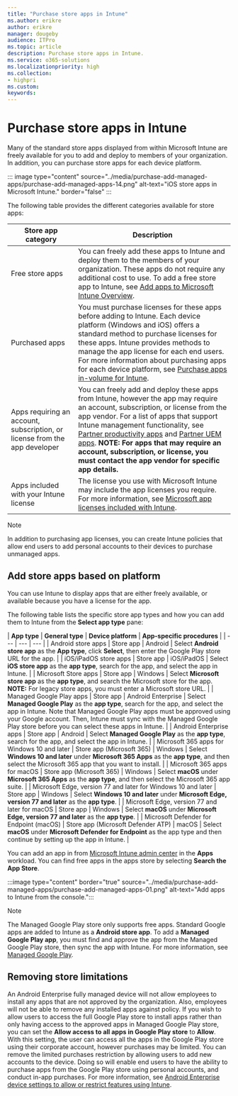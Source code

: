 ```yaml
---
title: "Purchase store apps in Intune"
ms.author: erikre
author: erikre
manager: dougeby
audience: ITPro
ms.topic: article
description: Purchase store apps in Intune.
ms.service: o365-solutions
ms.localizationpriority: high
ms.collection:
- highpri
ms.custom:
keywords:
---
```


# Purchase store apps in Intune

Many of the standard store apps displayed from within Microsoft Intune are freely available for you to add and deploy to members of your organization. In addition, you can purchase store apps for each device platform.

::: image type="content" source="../media/purchase-add-managed-apps/purchase-add-managed-apps-14.png" alt-text="iOS store apps in Microsoft Intune." border="false" :::

The following table provides the different categories available for store apps:

| Store   app category | Description |
|---|---|
| Free store apps | You can freely add these apps to Intune and deploy them to the members of your organization. These apps do not require any additional cost to use. To add a free store app to Intune, see [Add apps to Microsoft Intune Overview](apps-add-overview.md).  |
| Purchased apps | You must purchase licenses for these apps before adding to Intune. Each device platform (Windows and iOS) offers a standard method to purchase licenses for these apps. Intune provides methods to manage the app license for each end users. For more information about purchasing apps for each device platform, see [Purchase apps in-volume for Intune](apps-purchase-volume.md). |
| Apps requiring an account, subscription, or license from the app developer | You can freely add and deploy these apps from Intune, however the app may require an account, subscription, or license from the app vendor. For a list of apps that support Intune management functionality, see [Partner productivity apps](/mem/intune/apps/apps-supported-intune-apps#partner-productivity-apps) and [Partner UEM apps](/mem/intune/apps/apps-supported-intune-apps#partner-uem-apps). <b>**NOTE:** For apps that may require an account, subscription, or license, you must contact the app vendor for specific app details.   |
| Apps included with your Intune license | The license you use with Microsoft Intune may include the app licenses you require. For more information, see [Microsoft app licenses included with Intune](apps-license-overview.md#microsoft-app-licenses-included-with-intune).  |

> [!NOTE]
> In addition to purchasing app licenses, you can create Intune policies that allow end users to add personal accounts to their devices to purchase unmanaged apps.

## Add store apps based on platform

You can use Intune to display apps that are either freely available, or available because you have a license for the app.

The following table lists the specific store app types and how you can add them to Intune from the **Select app type** pane:

| **App type** | **General type** | **Device platform** | **App-specific procedures** |
| --- | --- | --- |
| Android store apps  | Store app  | Android | Select **Android store app** as the **App type**, click **Select**, then enter the Google Play store URL for the app. |
| iOS/iPadOS store apps  | Store app  | iOS/iPadOS | Select **iOS store app** as the **app type**, search for the app, and select the app in Intune. |
| Microsoft Store apps  | Store app  | Windows | Select **Microsoft store app** as the **app type**, and search the Microsoft store for the app. <br>**NOTE:** For legacy store apps, you must enter a Microsoft store URL. |
| Managed Google Play apps | Store app  | Android Enterprise | Select **Managed Google Play** as the **app type**, search for the app, and select the app in Intune. Note that Managed Google Play apps must be approved using your Google account. Then, Intune must sync with the Managed Google Play store before you can select these apps in Intune. |
| Android Enterprise apps  | Store app  | Android  | Select **Managed Google Play** as the **app type**, search for the app, and select the app in Intune. |
| Microsoft 365 apps for Windows 10 and later  | Store app (Microsoft 365) | Windows | Select **Windows 10 and later** under **Microsoft 365 Apps** as the **app type**, and then select the Microsoft 365 app that you want to install.  |
| Microsoft 365 apps for macOS | Store app (Microsoft 365) | Windows | Select **macOS** under **Microsoft 365 Apps** as the **app type**, and then select the Microsoft 365 app suite. |
| Microsoft Edge, version 77 and later for Windows 10 and later | Store app | Windows | Select **Windows 10 and later** under **Microsoft Edge, version 77 and later** as the **app type**. |
| Microsoft Edge, version 77 and later for macOS | Store app | Windows | Select **macOS** under **Microsoft Edge, version 77 and later** as the **app type**. |
| Microsoft Defender for Endpoint (macOS) | Store app (Microsoft Defender ATP) | macOS | Select **macOS** under **Microsoft Defender for Endpoint** as the app type and then continue by setting up the app in Intune.  |

You can add an app in from [Microsoft Intune admin center](https://go.microsoft.com/fwlink/?linkid=2109431) in the **Apps** workload. You can find free apps in the apps store by selecting **Search the App Store**.

:::image type="content" border="true" source="../media/purchase-add-managed-apps/purchase-add-managed-apps-01.png" alt-text="Add apps to Intune from the console.":::

> [!NOTE]
> The Managed Google Play store only supports free apps. Standard Google apps are added to Intune as a **Android store app**. To add a **Managed Google Play app**, you must find and approve the app from the Managed Google Play store, then sync the app with Intune. For more information, see [Managed Google Play](apps-purchase-volume.md#managed-google-play).

## Removing store limitations

An Android Enterprise fully managed device will not allow employees to install any apps that are not approved by the organization. Also, employees will not be able to remove any installed apps against policy. If you wish to allow users to access the full Google Play store to install apps rather than only having access to the approved apps in Managed Google Play store, you can set the **Allow access to all apps in Google Play store** to **Allow**. With this setting, the user can access all the apps in the Google Play store using their corporate account, however purchases may be limited. You can remove the limited purchases restriction by allowing users to add new accounts to the device. Doing so will enable end users to have the ability to purchase apps from the Google Play store using personal accounts, and conduct in-app purchases. For more information, see [Android Enterprise device settings to allow or restrict features using Intune](/mem/intune/configuration/device-restrictions-android-for-work).
